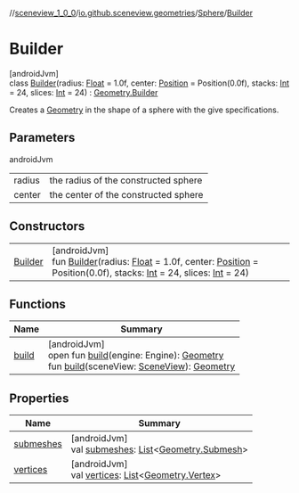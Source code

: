 //[sceneview_1_0_0](../../../../index.md)/[io.github.sceneview.geometries](../../index.md)/[Sphere](../index.md)/[Builder](index.md)

# Builder

[androidJvm]\
class [Builder](index.md)(radius: [Float](https://kotlinlang.org/api/latest/jvm/stdlib/kotlin/-float/index.html) = 1.0f, center: [Position](../../../io.github.sceneview.math/index.md#945960193%2FClasslikes%2F-602047187) = Position(0.0f), stacks: [Int](https://kotlinlang.org/api/latest/jvm/stdlib/kotlin/-int/index.html) = 24, slices: [Int](https://kotlinlang.org/api/latest/jvm/stdlib/kotlin/-int/index.html) = 24) : [Geometry.Builder](../../-geometry/-builder/index.md)

Creates a [Geometry](../../-geometry/index.md) in the shape of a sphere with the give specifications.

## Parameters

androidJvm

| | |
|---|---|
| radius | the radius of the constructed sphere |
| center | the center of the constructed sphere |

## Constructors

| | |
|---|---|
| [Builder](-builder.md) | [androidJvm]<br>fun [Builder](-builder.md)(radius: [Float](https://kotlinlang.org/api/latest/jvm/stdlib/kotlin/-float/index.html) = 1.0f, center: [Position](../../../io.github.sceneview.math/index.md#945960193%2FClasslikes%2F-602047187) = Position(0.0f), stacks: [Int](https://kotlinlang.org/api/latest/jvm/stdlib/kotlin/-int/index.html) = 24, slices: [Int](https://kotlinlang.org/api/latest/jvm/stdlib/kotlin/-int/index.html) = 24) |

## Functions

| Name | Summary |
|---|---|
| [build](../../-geometry/-builder/build.md) | [androidJvm]<br>open fun [build](../../-geometry/-builder/build.md)(engine: Engine): [Geometry](../../-geometry/index.md)<br>fun [build](../../-geometry/-builder/build.md)(sceneView: [SceneView](../../../io.github.sceneview/-scene-view/index.md)): [Geometry](../../-geometry/index.md) |

## Properties

| Name | Summary |
|---|---|
| [submeshes](../../-geometry/-builder/submeshes.md) | [androidJvm]<br>val [submeshes](../../-geometry/-builder/submeshes.md): [List](https://kotlinlang.org/api/latest/jvm/stdlib/kotlin.collections/-list/index.html)&lt;[Geometry.Submesh](../../-geometry/-submesh/index.md)&gt; |
| [vertices](../../-geometry/-builder/vertices.md) | [androidJvm]<br>val [vertices](../../-geometry/-builder/vertices.md): [List](https://kotlinlang.org/api/latest/jvm/stdlib/kotlin.collections/-list/index.html)&lt;[Geometry.Vertex](../../-geometry/-vertex/index.md)&gt; |
